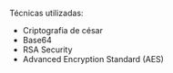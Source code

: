 Técnicas utilizadas:

* Criptografia de césar
* Base64
* RSA Security
* Advanced Encryption Standard (AES)